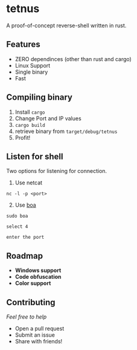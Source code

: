 # tetnus
A proof-of-concept reverse-shell written in rust.

## Features

- ZERO dependinces (other than rust and cargo)
- Linux Support
- Single binary
- Fast


## Compiling binary

1. Install `cargo`
2. Change Port and IP values
3. `cargo build`
4. retrieve binary from `target/debug/tetnus`
5. Profit!

## Listen for shell

Two options for listening for connection.

1. Use netcat

```
nc -l -p <port>
```

2. Use [boa](https://github.com/ajmwagar/boa)

```
sudo boa

select 4

enter the port
```

## Roadmap

- **Windows support**
- **Code obfuscation**
- **Color support**

## Contributing

*Feel free to help*

- Open a pull request
- Submit an issue
- Share with friends!
